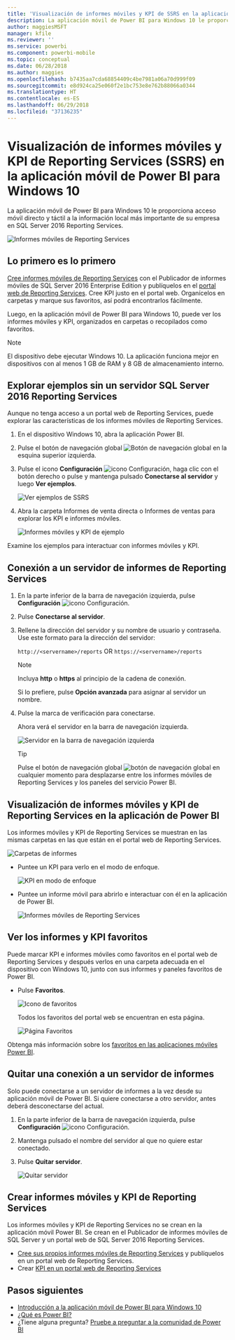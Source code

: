 ```yaml
---
title: 'Visualización de informes móviles y KPI de SSRS en la aplicación móvil de Windows 10: Power BI'
description: La aplicación móvil de Power BI para Windows 10 le proporciona acceso móvil directo y táctil a la información local más importante de su empresa.
author: maggiesMSFT
manager: kfile
ms.reviewer: ''
ms.service: powerbi
ms.component: powerbi-mobile
ms.topic: conceptual
ms.date: 06/28/2018
ms.author: maggies
ms.openlocfilehash: b7435aa7cda68854409c4be7981a06a70d999f09
ms.sourcegitcommit: e8d924ca25e060f2e1bc753e8e762b88066a0344
ms.translationtype: HT
ms.contentlocale: es-ES
ms.lasthandoff: 06/29/2018
ms.locfileid: "37136235"
---
```

# <a name="view-reporting-services-ssrs-mobile-reports-and-kpis-in-the-windows-10-power-bi-mobile-app"></a>Visualización de informes móviles y KPI de Reporting Services (SSRS) en la aplicación móvil de Power BI para Windows 10
La aplicación móvil de Power BI para Windows 10 le proporciona acceso móvil directo y táctil a la información local más importante de su empresa en SQL Server 2016 Reporting Services. 

![Informes móviles de Reporting Services](media/mobile-app-windows-10-ssrs-kpis-mobile-reports/power-bi-ssrs-mobile-report.png)

## <a name="first-things-first"></a>Lo primero es lo primero
[Cree informes móviles de Reporting Services](https://msdn.microsoft.com/library/mt652547.aspx) con el Publicador de informes móviles de SQL Server 2016 Enterprise Edition y publíquelos en el [portal web de Reporting Services](https://msdn.microsoft.com/library/mt637133.aspx). Cree KPI justo en el portal web. Organícelos en carpetas y marque sus favoritos, así podrá encontrarlos fácilmente. 

Luego, en la aplicación móvil de Power BI para Windows 10, puede ver los informes móviles y KPI, organizados en carpetas o recopilados como favoritos. 

> [!NOTE]
> El dispositivo debe ejecutar Windows 10. La aplicación funciona mejor en dispositivos con al menos 1 GB de RAM y 8 GB de almacenamiento interno.
> 
> 

## <a name="explore-samples-without-a-sql-server-2016-reporting-services-server"></a>Explorar ejemplos sin un servidor SQL Server 2016 Reporting Services
Aunque no tenga acceso a un portal web de Reporting Services, puede explorar las características de los informes móviles de Reporting Services.

1. En el dispositivo Windows 10, abra la aplicación Power BI.
2. Pulse el botón de navegación global ![Botón de navegación global](media/mobile-app-windows-10-ssrs-kpis-mobile-reports/powerbi_windows10_options_icon.png) en la esquina superior izquierda.
3. Pulse el icono **Configuración** ![icono Configuración](media/mobile-app-windows-10-ssrs-kpis-mobile-reports/power-bi-settings-icon.png), haga clic con el botón derecho o pulse y mantenga pulsado **Conectarse al servidor** y luego **Ver ejemplos**.
   
   ![Ver ejemplos de SSRS](media/mobile-app-windows-10-ssrs-kpis-mobile-reports/power-bi-win10-connect-ssrs-samples.png)
4. Abra la carpeta Informes de venta directa o Informes de ventas para explorar los KPI e informes móviles.
   
   ![Informes móviles y KPI de ejemplo](media/mobile-app-windows-10-ssrs-kpis-mobile-reports/power-bi-win10-ssrs-sample-kpis.png)

Examine los ejemplos para interactuar con informes móviles y KPI.

## <a name="connect-to-a-reporting-services-report-server"></a>Conexión a un servidor de informes de Reporting Services
1. En la parte inferior de la barra de navegación izquierda, pulse **Configuración** ![icono Configuración](media/mobile-app-windows-10-ssrs-kpis-mobile-reports/power-bi-settings-icon.png).
2. Pulse **Conectarse al servidor**.
3. Rellene la dirección del servidor y su nombre de usuario y contraseña. Use este formato para la dirección del servidor:
   
     `http://<servername>/reports` OR   `https://<servername>/reports`
   
   > [!NOTE]
   > Incluya **http** o **https** al principio de la cadena de conexión.
   > 
   > 
   
    Si lo prefiere, pulse **Opción avanzada** para asignar al servidor un nombre.
4. Pulse la marca de verificación para conectarse. 
   
   Ahora verá el servidor en la barra de navegación izquierda.
   
   ![Servidor en la barra de navegación izquierda](media/mobile-app-windows-10-ssrs-kpis-mobile-reports/power-bi-ssrs-mobile-report-server.png)
   
   >[!TIP]
   >Pulse el botón de navegación global ![botón de navegación global](media/mobile-app-windows-10-ssrs-kpis-mobile-reports/powerbi_windows10_options_icon.png) en cualquier momento para desplazarse entre los informes móviles de Reporting Services y los paneles del servicio Power BI. 
   > 

## <a name="view-reporting-services-kpis-and-mobile-reports-in-the-power-bi-app"></a>Visualización de informes móviles y KPI de Reporting Services en la aplicación de Power BI
Los informes móviles y KPI de Reporting Services se muestran en las mismas carpetas en las que están en el portal web de Reporting Services.

![Carpetas de informes](media/mobile-app-windows-10-ssrs-kpis-mobile-reports/power-bi-ssrs-mobile-report-folders.png)

* Puntee un KPI para verlo en el modo de enfoque.
  
    ![KPI en modo de enfoque](media/mobile-app-windows-10-ssrs-kpis-mobile-reports/power-bi-ssrs-mobile-report-kpis.png)
* Puntee un informe móvil para abrirlo e interactuar con él en la aplicación de Power BI.
  
    ![Informes móviles de Reporting Services](media/mobile-app-windows-10-ssrs-kpis-mobile-reports/power-bi-ssrs-mobile-report.png)

## <a name="view-your-favorite-kpis-and-reports"></a>Ver los informes y KPI favoritos
Puede marcar KPI e informes móviles como favoritos en el portal web de Reporting Services y después verlos en una carpeta adecuada en el dispositivo con Windows 10, junto con sus informes y paneles favoritos de Power BI.

* Pulse **Favoritos**.
  
   ![Icono de favoritos](media/mobile-app-windows-10-ssrs-kpis-mobile-reports/power-bi-ssrs-mobile-report-favorite-menu.png)
  
   Todos los favoritos del portal web se encuentran en esta página.
  
   ![Página Favoritos](media/mobile-app-windows-10-ssrs-kpis-mobile-reports/power-bi-windows-10-ssrs-favorites.png)

Obtenga más información sobre los [favoritos en las aplicaciones móviles Power BI](mobile-apps-favorites.md).

## <a name="remove-a-connection-to-a-report-server"></a>Quitar una conexión a un servidor de informes
Solo puede conectarse a un servidor de informes a la vez desde su aplicación móvil de Power BI. Si quiere conectarse a otro servidor, antes deberá desconectarse del actual.

1. En la parte inferior de la barra de navegación izquierda, pulse **Configuración** ![icono Configuración](media/mobile-app-windows-10-ssrs-kpis-mobile-reports/power-bi-settings-icon.png).
2. Mantenga pulsado el nombre del servidor al que no quiere estar conectado.
3. Pulse **Quitar servidor**.
   
    ![Quitar servidor](media/mobile-app-windows-10-ssrs-kpis-mobile-reports/power-bi-windows-10-ssrs-remove-server-menu.png)

## <a name="create-reporting-services-mobile-reports-and-kpis"></a>Crear informes móviles y KPI de Reporting Services
Los informes móviles y KPI de Reporting Services no se crean en la aplicación móvil Power BI. Se crean en el Publicador de informes móviles de SQL Server y un portal web de SQL Server 2016 Reporting Services.

* [Cree sus propios informes móviles de Reporting Services](https://msdn.microsoft.com/library/mt652547.aspx) y publíquelos en un portal web de Reporting Services.
* Crear [KPI en un portal web de Reporting Services](https://msdn.microsoft.com/library/mt683632.aspx)

## <a name="next-steps"></a>Pasos siguientes
* [Introducción a la aplicación móvil de Power BI para Windows 10](mobile-windows-10-phone-app-get-started.md)  
* [¿Qué es Power BI?](power-bi-overview.md)  
* ¿Tiene alguna pregunta? [Pruebe a preguntar a la comunidad de Power BI](http://community.powerbi.com/)

